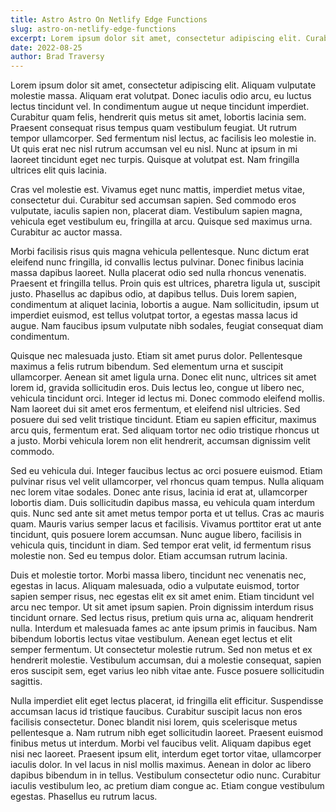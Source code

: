 ```yaml
---
title: Astro Astro On Netlify Edge Functions
slug: astro-on-netlify-edge-functions
excerpt: Lorem ipsum dolor sit amet, consectetur adipiscing elit. Curabitur porta nunc nunc, id pulvinar neque lacinia accumsan. Quisque dapibus eget magna sed dapibus. Praesent sodales lobortis enim, vel finibus justo elementum non. Morbi luctus, sem sed blandit elementum, tortor ipsum tincidunt risus, non rutrum mi turpis sit amet nisl. Curabitur vitae tincidunt sapien, vel porttitor ex. Ut at velit dui. In metus lorem, placerat sit amet posuere sed, volutpat eu risus.
date: 2022-08-25
author: Brad Traversy
---
```


Lorem ipsum dolor sit amet, consectetur adipiscing elit. Aliquam vulputate molestie massa. Aliquam erat volutpat. Donec iaculis odio arcu, eu luctus lectus tincidunt vel. In condimentum augue ut neque tincidunt imperdiet. Curabitur quam felis, hendrerit quis metus sit amet, lobortis lacinia sem. Praesent consequat risus tempus quam vestibulum feugiat. Ut rutrum tempor ullamcorper. Sed fermentum nisl lectus, ac facilisis leo molestie in. Ut quis erat nec nisl rutrum accumsan vel eu nisl. Nunc at ipsum in mi laoreet tincidunt eget nec turpis. Quisque at volutpat est. Nam fringilla ultrices elit quis lacinia.

Cras vel molestie est. Vivamus eget nunc mattis, imperdiet metus vitae, consectetur dui. Curabitur sed accumsan sapien. Sed commodo eros vulputate, iaculis sapien non, placerat diam. Vestibulum sapien magna, vehicula eget vestibulum eu, fringilla at arcu. Quisque sed maximus urna. Curabitur ac auctor massa.

Morbi facilisis risus quis magna vehicula pellentesque. Nunc dictum erat eleifend nunc fringilla, id convallis lectus pulvinar. Donec finibus lacinia massa dapibus laoreet. Nulla placerat odio sed nulla rhoncus venenatis. Praesent et fringilla tellus. Proin quis est ultrices, pharetra ligula ut, suscipit justo. Phasellus ac dapibus odio, at dapibus tellus. Duis lorem sapien, condimentum at aliquet lacinia, lobortis a augue. Nam sollicitudin, ipsum ut imperdiet euismod, est tellus volutpat tortor, a egestas massa lacus id augue. Nam faucibus ipsum vulputate nibh sodales, feugiat consequat diam condimentum.

Quisque nec malesuada justo. Etiam sit amet purus dolor. Pellentesque maximus a felis rutrum bibendum. Sed elementum urna et suscipit ullamcorper. Aenean sit amet ligula urna. Donec elit nunc, ultrices sit amet lorem id, gravida sollicitudin eros. Duis lectus leo, congue ut libero nec, vehicula tincidunt orci. Integer id lectus mi. Donec commodo eleifend mollis. Nam laoreet dui sit amet eros fermentum, et eleifend nisl ultricies. Sed posuere dui sed velit tristique tincidunt. Etiam eu sapien efficitur, maximus arcu quis, fermentum erat. Sed aliquam tortor nec odio tristique rhoncus ut a justo. Morbi vehicula lorem non elit hendrerit, accumsan dignissim velit commodo.

Sed eu vehicula dui. Integer faucibus lectus ac orci posuere euismod. Etiam pulvinar risus vel velit ullamcorper, vel rhoncus quam tempus. Nulla aliquam nec lorem vitae sodales. Donec ante risus, lacinia id erat at, ullamcorper lobortis diam. Duis sollicitudin dapibus massa, eu vehicula quam interdum quis. Nunc sed ante sit amet metus tempor porta et ut tellus. Cras ac mauris quam. Mauris varius semper lacus et facilisis. Vivamus porttitor erat ut ante tincidunt, quis posuere lorem accumsan. Nunc augue libero, facilisis in vehicula quis, tincidunt in diam. Sed tempor erat velit, id fermentum risus molestie non. Sed eu tempus dolor. Etiam accumsan rutrum lacinia.

Duis et molestie tortor. Morbi massa libero, tincidunt nec venenatis nec, egestas in lacus. Aliquam malesuada, odio a vulputate euismod, tortor sapien semper risus, nec egestas elit ex sit amet enim. Etiam tincidunt vel arcu nec tempor. Ut sit amet ipsum sapien. Proin dignissim interdum risus tincidunt ornare. Sed lectus risus, pretium quis urna ac, aliquam hendrerit nulla. Interdum et malesuada fames ac ante ipsum primis in faucibus. Nam bibendum lobortis lectus vitae vestibulum. Aenean eget lectus et elit semper fermentum. Ut consectetur molestie rutrum. Sed non metus et ex hendrerit molestie. Vestibulum accumsan, dui a molestie consequat, sapien eros suscipit sem, eget varius leo nibh vitae ante. Fusce posuere sollicitudin sagittis.

Nulla imperdiet elit eget lectus placerat, id fringilla elit efficitur. Suspendisse accumsan lacus id tristique faucibus. Curabitur suscipit lacus non eros facilisis consectetur. Donec blandit nisi lorem, quis scelerisque metus pellentesque a. Nam rutrum nibh eget sollicitudin laoreet. Praesent euismod finibus metus ut interdum. Morbi vel faucibus velit. Aliquam dapibus eget nisi nec laoreet. Praesent ipsum elit, interdum eget tortor vitae, ullamcorper iaculis dolor. In vel lacus in nisl mollis maximus. Aenean in dolor ac libero dapibus bibendum in in tellus. Vestibulum consectetur odio nunc. Curabitur iaculis vestibulum leo, ac pretium diam congue ac. Etiam congue vestibulum egestas. Phasellus eu rutrum lacus.
